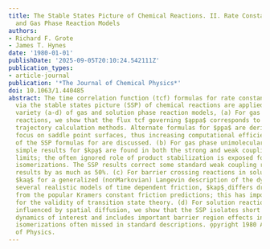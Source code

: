 ```yaml
---
title: The Stable States Picture of Chemical Reactions. II. Rate Constants for Condensed
  and Gas Phase Reaction Models
authors:
- Richard F. Grote
- James T. Hynes
date: '1980-01-01'
publishDate: '2025-09-05T20:10:24.542111Z'
publication_types:
- article-journal
publication: '*The Journal of Chemical Physics*'
doi: 10.1063/1.440485
abstract: The time correlation function (tcf) formulas for rate constants $ıota$ derived
  via the stable states picture (SSP) of chemical reactions are applied to a wide
  variety (a-d) of gas and solution phase reaction models, (a) For gas phase bimolecular
  reactions, we show that the flux tcf governing $ąppa$ corresponds to standard numerical
  trajectory calculation methods. Alternate formulas for $p̨pa$ are derived which
  focus on saddle point surfaces, thus increasing computational efficiency. Advantages
  of the SSP formulas for are discussed. (b) For gas phase unimolecular reactions,
  simple results for $kp̨a$ are found in both the strong and weak coupling collision
  limits; the often ignored role of product stabilization is exposed for reversible
  isomerizations. The SSP results correct some standard weak coupling rate constant
  results by as much as 50%. (c) For barrier crossing reactions in solution, we evaluate
  $kaą$ for a generalized (nonMarkovian) Langevin description of the dynamics. For
  several realistic models of time dependent friction, $kap$̨ differs dramatically
  from the popular Kramers constant friction predictions; this has important implications
  for the validity of transition state theory. (d) For solution reactions heavily
  influenced by spatial diffusion, we show that the SSP isolates short range reaction
  dynamics of interest and includes important barrier region effects in structural
  isomerizations often missed in standard descriptions. o̧pyright 1980 American Institute
  of Physics.
---
```

